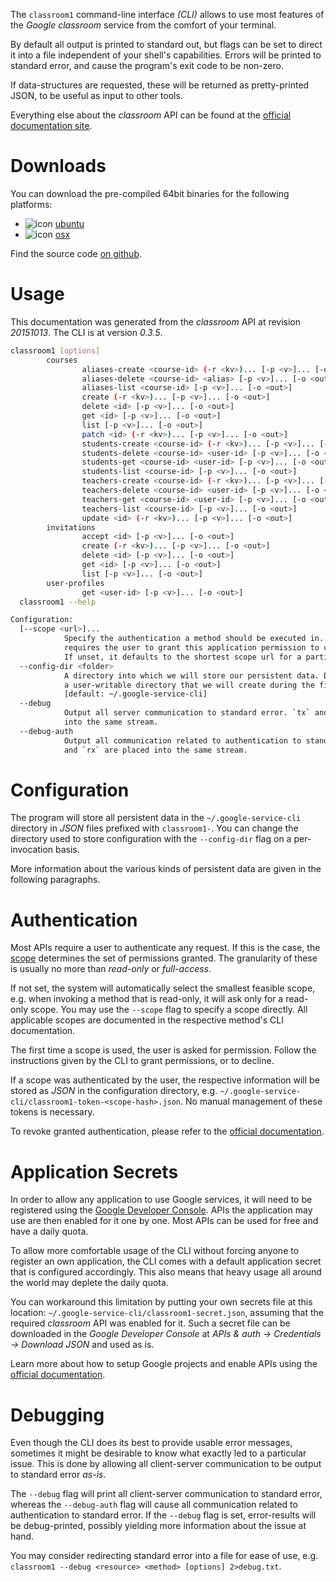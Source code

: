 <!---
DO NOT EDIT !
This file was generated automatically from 'src/mako/cli/README.md.mako'
DO NOT EDIT !
-->
The `classroom1` command-line interface *(CLI)* allows to use most features of the *Google classroom* service from the comfort of your terminal.

By default all output is printed to standard out, but flags can be set to direct it into a file independent of your shell's
capabilities. Errors will be printed to standard error, and cause the program's exit code to be non-zero.

If data-structures are requested, these will be returned as pretty-printed JSON, to be useful as input to other tools.

Everything else about the *classroom* API can be found at the
[official documentation site](https://developers.google.com/classroom/).

# Downloads

You can download the pre-compiled 64bit binaries for the following platforms:

* ![icon](http://megaicons.net/static/img/icons_sizes/6/140/16/ubuntu-icon.png) [ubuntu](http://dl.byronimo.de/google.rs/cli/0.3.5/ubuntu/classroom1.tar.gz)
* ![icon](http://hydra-media.cursecdn.com/wow.gamepedia.com/a/a2/Apple-icon-16x16.png?version=25ddd67ac3dd3b634478e3978b76cb74) [osx](http://dl.byronimo.de/google.rs/cli/0.3.5/osx/classroom1.tar.gz)

Find the source code [on github](https://github.com/Byron/google-apis-rs/tree/master/gen/classroom1-cli).

# Usage

This documentation was generated from the *classroom* API at revision *20151013*. The CLI is at version *0.3.5*.

```bash
classroom1 [options]
        courses
                aliases-create <course-id> (-r <kv>)... [-p <v>]... [-o <out>]
                aliases-delete <course-id> <alias> [-p <v>]... [-o <out>]
                aliases-list <course-id> [-p <v>]... [-o <out>]
                create (-r <kv>)... [-p <v>]... [-o <out>]
                delete <id> [-p <v>]... [-o <out>]
                get <id> [-p <v>]... [-o <out>]
                list [-p <v>]... [-o <out>]
                patch <id> (-r <kv>)... [-p <v>]... [-o <out>]
                students-create <course-id> (-r <kv>)... [-p <v>]... [-o <out>]
                students-delete <course-id> <user-id> [-p <v>]... [-o <out>]
                students-get <course-id> <user-id> [-p <v>]... [-o <out>]
                students-list <course-id> [-p <v>]... [-o <out>]
                teachers-create <course-id> (-r <kv>)... [-p <v>]... [-o <out>]
                teachers-delete <course-id> <user-id> [-p <v>]... [-o <out>]
                teachers-get <course-id> <user-id> [-p <v>]... [-o <out>]
                teachers-list <course-id> [-p <v>]... [-o <out>]
                update <id> (-r <kv>)... [-p <v>]... [-o <out>]
        invitations
                accept <id> [-p <v>]... [-o <out>]
                create (-r <kv>)... [-p <v>]... [-o <out>]
                delete <id> [-p <v>]... [-o <out>]
                get <id> [-p <v>]... [-o <out>]
                list [-p <v>]... [-o <out>]
        user-profiles
                get <user-id> [-p <v>]... [-o <out>]
  classroom1 --help

Configuration:
  [--scope <url>]...
            Specify the authentication a method should be executed in. Each scope
            requires the user to grant this application permission to use it.
            If unset, it defaults to the shortest scope url for a particular method.
  --config-dir <folder>
            A directory into which we will store our persistent data. Defaults to
            a user-writable directory that we will create during the first invocation.
            [default: ~/.google-service-cli]
  --debug
            Output all server communication to standard error. `tx` and `rx` are placed
            into the same stream.
  --debug-auth
            Output all communication related to authentication to standard error. `tx`
            and `rx` are placed into the same stream.

```

# Configuration

The program will store all persistent data in the `~/.google-service-cli` directory in *JSON* files prefixed with `classroom1-`.  You can change the directory used to store configuration with the `--config-dir` flag on a per-invocation basis.

More information about the various kinds of persistent data are given in the following paragraphs.

# Authentication

Most APIs require a user to authenticate any request. If this is the case, the [scope][scopes] determines the 
set of permissions granted. The granularity of these is usually no more than *read-only* or *full-access*.

If not set, the system will automatically select the smallest feasible scope, e.g. when invoking a
method that is read-only, it will ask only for a read-only scope. 
You may use the `--scope` flag to specify a scope directly. 
All applicable scopes are documented in the respective method's CLI documentation.

The first time a scope is used, the user is asked for permission. Follow the instructions given 
by the CLI to grant permissions, or to decline.

If a scope was authenticated by the user, the respective information will be stored as *JSON* in the configuration
directory, e.g. `~/.google-service-cli/classroom1-token-<scope-hash>.json`. No manual management of these tokens
is necessary.

To revoke granted authentication, please refer to the [official documentation][revoke-access].

# Application Secrets

In order to allow any application to use Google services, it will need to be registered using the 
[Google Developer Console][google-dev-console]. APIs the application may use are then enabled for it
one by one. Most APIs can be used for free and have a daily quota.

To allow more comfortable usage of the CLI without forcing anyone to register an own application, the CLI
comes with a default application secret that is configured accordingly. This also means that heavy usage
all around the world may deplete the daily quota.

You can workaround this limitation by putting your own secrets file at this location: 
`~/.google-service-cli/classroom1-secret.json`, assuming that the required *classroom* API 
was enabled for it. Such a secret file can be downloaded in the *Google Developer Console* at 
*APIs & auth -> Credentials -> Download JSON* and used as is.

Learn more about how to setup Google projects and enable APIs using the [official documentation][google-project-new].


# Debugging

Even though the CLI does its best to provide usable error messages, sometimes it might be desirable to know
what exactly led to a particular issue. This is done by allowing all client-server communication to be 
output to standard error *as-is*.

The `--debug` flag will print all client-server communication to standard error, whereas the `--debug-auth` flag
will cause all communication related to authentication to standard error.
If the `--debug` flag is set, error-results will be debug-printed, possibly yielding more information about the 
issue at hand.

You may consider redirecting standard error into a file for ease of use, e.g. `classroom1 --debug <resource> <method> [options] 2>debug.txt`.


[scopes]: https://developers.google.com/+/api/oauth#scopes
[revoke-access]: http://webapps.stackexchange.com/a/30849
[google-dev-console]: https://console.developers.google.com/
[google-project-new]: https://developers.google.com/console/help/new/
